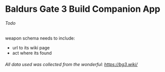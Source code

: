 # Baldurs Gate 3 Build Companion App

###### Todo

weapon schema needs to include:

- url to its wiki page
- act where its found

###### All data used was collected from the wonderful: https://bg3.wiki/
